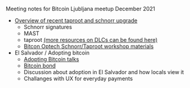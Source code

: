 Meeting notes for Bitcoin Ljubljana meetup December 2021
- [Overview of recent taproot and schnorr upgrade](presentations/taproot.pdf)
  - Schnorr signatures
  - MAST
  - taproot [(more resources on DLCs can be found here)](https://github.com/aljazceru/discreet-log-contracts)
  - [Bitcon Optech Schnorr/Taproot workshop materials](https://bitcoinops.org/en/schorr-taproot-workshop/)
- El Salvador / Adopting bitcoin
  - [Adopting Bitcoin talks](https://bitcointv.com/c/adoptingbitcoin/videos)
  - [Bitcoin bond](https://www.exodus.com/blog/the-bitcoin-bond/)
  - Discussion about adoption in El Salvador and how locals view it 
  - Challanges with UX for everyday payments

